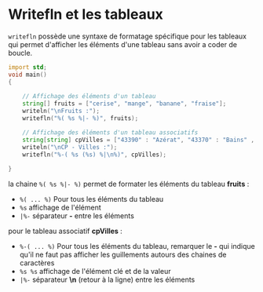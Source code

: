 # Writefln et les tableaux

`writefln` possède une syntaxe de formatage spécifique pour les tableaux qui permet d'afficher les éléments d'une tableau sans avoir a coder de boucle. 

```D
import std;
void main()
{
    
    // Affichage des éléments d'un tableau 
    string[] fruits = ["cerise", "mange", "banane", "fraise"];
    writeln("\nFruits :");
    writefln("%( %s %|- %)", fruits);    

    // Affichage des éléments d'un tableau associatifs
    string[string] cpVilles = ["43390" : "Azérat", "43370" : "Bains" , "43340" : "Barges", "43210" : "Bas en Basset"];
    writeln("\nCP - Villes :");
    writefln("%-( %s (%s) %|\n%)", cpVilles); 
    
}
```

la chaine `%( %s %|- %)` permet de formater les éléments du tableau **fruits** : 
- `%( ... %)` Pour tous les éléments du tableau
- `%s` affichage de l'élément
- `|%-`  séparateur **-** entre les éléments

pour le tableau associatif **cpVilles** :
- `%-( ... %)` Pour tous les éléments du tableau, remarquer le **-** qui indique qu'il ne faut pas afficher les guillements autours des chaines de caractères
- `%s %s`  affichage de l'élément clé et de la valeur
- `|%-`  séparateur **\n** (retour à la ligne) entre les éléments




